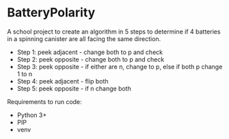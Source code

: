 # BatteryPolarity

A school project to create an algorithm in 5 steps to determine if 4 batteries in a spinning canister are all facing the same direction.

- Step 1: peek adjacent - change both to p and check
- Step 2: peek opposite - change both to p and check
- Step 3: peek opposite - if either are n, change to p, else if both p change 1 to n
- Step 4: peek adjacent -  flip both
- Step 5: peek opposite - if n change both

Requirements to run code:
- Python 3+
- PIP
- venv